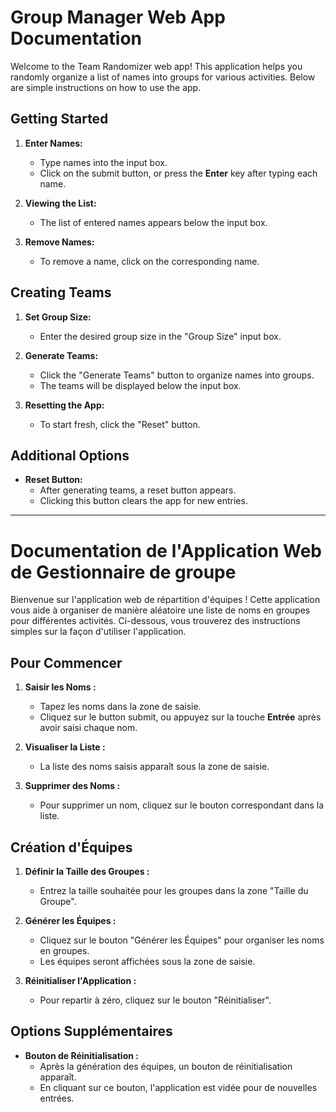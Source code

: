 # Group Manager Web App Documentation

Welcome to the Team Randomizer web app! This application helps you randomly organize a list of names into groups for various activities. Below are simple instructions on how to use the app.

## Getting Started

1. **Enter Names:**
   - Type names into the input box.
   - Click on the submit button, or press the **Enter** key after typing each name.

2. **Viewing the List:**
   - The list of entered names appears below the input box.

3. **Remove Names:**
   - To remove a name, click on the corresponding name.

## Creating Teams

1. **Set Group Size:**
   - Enter the desired group size in the "Group Size" input box.

2. **Generate Teams:**
   - Click the "Generate Teams" button to organize names into groups.
   - The teams will be displayed below the input box.

3. **Resetting the App:**
   - To start fresh, click the "Reset" button.

## Additional Options

- **Reset Button:**
  - After generating teams, a reset button appears.
  - Clicking this button clears the app for new entries.

---

# Documentation de l'Application Web de Gestionnaire de groupe

Bienvenue sur l'application web de répartition d'équipes ! Cette application vous aide à organiser de manière aléatoire une liste de noms en groupes pour différentes activités. Ci-dessous, vous trouverez des instructions simples sur la façon d'utiliser l'application.

## Pour Commencer

1. **Saisir les Noms :**
   - Tapez les noms dans la zone de saisie.
   - Cliquez sur le button submit, ou appuyez sur la touche **Entrée** après avoir saisi chaque nom.

2. **Visualiser la Liste :**
   - La liste des noms saisis apparaît sous la zone de saisie.

3. **Supprimer des Noms :**
   - Pour supprimer un nom, cliquez sur le bouton correspondant dans la liste.

## Création d'Équipes

1. **Définir la Taille des Groupes :**
   - Entrez la taille souhaitée pour les groupes dans la zone "Taille du Groupe".

2. **Générer les Équipes :**
   - Cliquez sur le bouton "Générer les Équipes" pour organiser les noms en groupes.
   - Les équipes seront affichées sous la zone de saisie.

3. **Réinitialiser l'Application :**
   - Pour repartir à zéro, cliquez sur le bouton "Réinitialiser".

## Options Supplémentaires

- **Bouton de Réinitialisation :**
  - Après la génération des équipes, un bouton de réinitialisation apparaît.
  - En cliquant sur ce bouton, l'application est vidée pour de nouvelles entrées.
